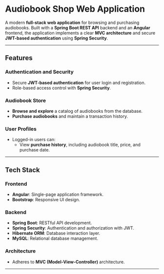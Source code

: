 # Audiobook Shop Web Application  

A modern **full-stack web application** for browsing and purchasing audiobooks. Built with a **Spring Boot REST API** backend and an **Angular** frontend, the application implements a clear **MVC architecture** and secure **JWT-based authentication** using **Spring Security**.

---

## Features  

### Authentication and Security  
- Secure **JWT-based authentication** for user login and registration.  
- Role-based access control with **Spring Security**.  

### Audiobook Store  
- **Browse and explore** a catalog of audiobooks from the database.  
- **Purchase audiobooks** and maintain a transaction history. 

### User Profiles  
- Logged-in users can:  
  - View **purchase history**, including audiobook title, price, and purchase date.  

---

## Tech Stack  

### Frontend  
- **Angular**: Single-page application framework.  
- **Bootstrap**: Responsive UI design.  

### Backend  
- **Spring Boot**: RESTful API development.  
- **Spring Security**: Authentication and authorization with JWT.  
- **Hibernate ORM**: Database interaction layer.  
- **MySQL**: Relational database management.  

### Architecture  
- Adheres to **MVC (Model-View-Controller)** architecture.

---
